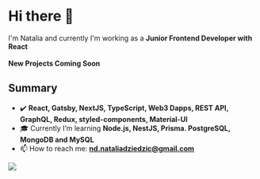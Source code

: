 # Hi there 👋
I'm Natalia and currently I'm working as a **Junior Frontend Developer with React**
</br>
</br>
**New Projects Coming Soon**
</br>

## Summary
- :heavy_check_mark: **React, Gatsby, NextJS, TypeScript, Web3 Dapps, REST API, GraphQL, Redux, styled-components, Material-UI**
- 🎓 Currently I’m learning **Node.js, NestJS, Prisma. PostgreSQL, MongoDB and MySQL**
- 📫 How to reach me: **nd.nataliadziedzic@gmail.com**

<img src="https://github-readme-stats.vercel.app/api?username=nataliadziedzic&&show_icons=true&title_color=ffffff&icon_color=bb2acf&text_color=daf7dc&bg_color=151515">
